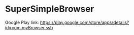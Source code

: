 # SuperSimpleBrowser

Google Play link:
https://play.google.com/store/apps/details?id=com.myBrowser.ssb
